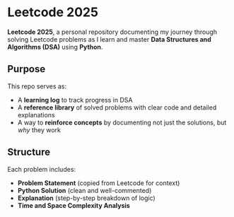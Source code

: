 # Leetcode 2025

**Leetcode 2025**, a personal repository documenting my journey through solving Leetcode problems as I learn and master **Data Structures and Algorithms (DSA)** using **Python**.

## Purpose

This repo serves as:

- A **learning log** to track progress in DSA  
- A **reference library** of solved problems with clear code and detailed explanations  
- A way to **reinforce concepts** by documenting not just the solutions, but *why* they work  

## Structure

Each problem includes:

- **Problem Statement** (copied from Leetcode for context)
- **Python Solution** (clean and well-commented)  
- **Explanation** (step-by-step breakdown of logic)  
- **Time and Space Complexity Analysis**  
